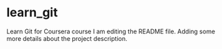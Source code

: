 # learn_git
Learn Git for Coursera course
I am editing the README file. Adding some more details about the project description.


